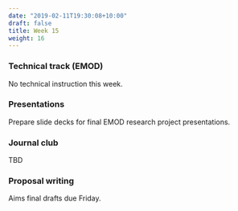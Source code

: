 ```yaml
---
date: "2019-02-11T19:30:08+10:00"
draft: false
title: Week 15
weight: 16
---
```


<!--more-->

### Technical track (EMOD)

No technical instruction this week.

### Presentations

Prepare slide decks for final EMOD research project presentations.

### Journal club

TBD

### Proposal writing

Aims final drafts due Friday.


